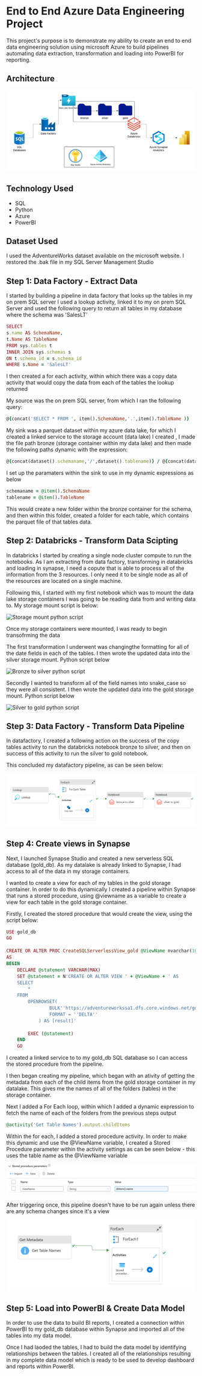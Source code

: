 # End to End Azure Data Engineering Project

This project's purpose is to demonstrate my ability to create an end to end data engineering solution using microsoft Azure to build pipelines automating data extraction, transformation and loading into PowerBI for reporting.


## Architecture
![Project Architecture](https://github.com/jakebarr98/adverntureworks-data-engineering-project/blob/main/DataEngProjectDA.jpeg)


## Technology Used
- SQL
- Python
- Azure
- PowerBI

## Dataset Used
I used the AdventureWorks dataset available on the microsoft website. I restored the .bak file in my SQL Server Management Studio 

## Step 1: Data Factory - Extract Data
I started by building a pipeline in data factory that looks up the tables in my on prem SQL server
I used a lookup activity, linked it to my on prem SQL Server and used the following query to return all tables in my database where the schema was 'SalesLT'

```ruby
SELECT
s.name AS SchemaName,
t.Name AS TableName
FROM sys.tables t
INNER JOIN sys.schemas s
ON t.schema_id = s.schema_id
WHERE s.Name = 'SalesLT'
```
I then created a for each activity, within which there was a copy data activity that would copy the data from each of the tables the lookup returned

My source was the on prem SQL server, from which I ran the following query:

```ruby
@{concat('SELECT * FROM ', item().SchemaName,'.',item().TableName )}
```

My sink was a parquet dataset within my azure data lake, for which I created a linked service to the storage account (data lake) I created , I made the file path bronze (storage container within my data lake) and then made the following paths dynamic with the expression:
```ruby
@{concat(dataset().schemaname,'/',dataset().tablename)} / @{concat(dataset().tablename, '.parquet')}
```
I set up the paramaters within the sink to use in my dynamic expressions as below
```ruby
schemaname = @item().SchemaName
tablename = @item().TableName
```
This would create a new folder within the bronze container for the schema, and then within this folder, created a folder for each table, which contains the parquet file of that tables data.

## Step 2: Databricks - Transform Data Scipting
In databricks I started by creating a single node cluster compute to run the notebooks. As I am extracting from data factory, transforming in databricks and loading in synapse, I need a copute that is able to process all of the information from the 3 resources. I only need it to be single node as all of the resources are located on a single machine.

Following this, I started with my first notebook which was to mount the data lake storage containers I was going to be reading data from and writing data to. My storage mount script is below:

![Storage mount python script](https://github.com/jakebarr98/adverntureworks-data-engineering-project/blob/main/storagemount.ipynb)

Once my storage containers were mounted, I was ready to begin transofrming the data

The first transformation I underwent was changingthe formatting for all of the date fields in each of the tables. I then wrote the updated data into the silver storage mount. Python script below

![Bronze to silver python script](https://github.com/jakebarr98/adverntureworks-data-engineering-project/blob/e8c2535498f087b180027c6f69a021737a21aa93/bronze%20to%20silver%20-%20extended.ipynb)

Secondly I wanted to transform all of the field names into snake_case so they were all consistent. I then wrote the updated data into the gold storage mount. Python script below

![Silver to gold python script](https://github.com/jakebarr98/adverntureworks-data-engineering-project/blob/e8c2535498f087b180027c6f69a021737a21aa93/silver%20to%20gold%20-%20extended.ipynb)

## Step 3: Data Factory - Transform Data Pipeline
In datafactory, I created a following action on the success of the copy tables activity to run the databricks notebook bronze to silver, and then on success of this activity to run the silver to gold notebook.

This concluded my datafactory pipeline, as can be seen below:

![Data Factpry Pipeline](https://github.com/jakebarr98/adverntureworks-data-engineering-project/blob/main/DataFactoryPipeline.png)

## Step 4: Create views in Synapse

Next, I launched Synapse Studio and created a new serverless SQL database (gold_db). As my datalake is already linked to Synapse, I had access to all of the data in my storage containers. 

I wanted to create a view for each of my tables in the gold storage container. In order to do this dynamically I created a pipeline within Synapse that runs a stored procedure, using @viewname as a variable to create a view for each table in the gold storage container. 

Firstly, I created the stored procedure that would create the view, using the script below:
```ruby
USE gold_db
GO

CREATE OR ALTER PROC CreateSQLServerlessView_gold @ViewName nvarchar(100)
AS
BEGIN
    DECLARE @statement VARCHAR(MAX)
    SET @statement = N'CREATE OR ALTER VIEW ' + @ViewName + ' AS
    SELECT
        *
    FROM
        OPENROWSET(
                BULK''https://adventureworkssa1.dfs.core.windows.net/gold/SalesLT/' + @ViewName + '/'',
                FORMAT = ''DELTA''
            ) AS [result]'
        
        EXEC (@statement)
    END
    GO
```
I created a linked service to to my gold_db SQL database so I can access the stored procedure from the pipeline.

I then began creating my pipeline, which began with an ativity of getting the metadata from each of the child items from the gold storage container in my datalake. This gives me the names of all of the folders (tables) in the storage container.

Next I added a For Each loop, within which I added a dynamic expression to fetch the name of each of the folders from the previous steps output

```ruby
@activity('Get Table Names').output.childItems
```
Within the for each, I added a stored procedure activity. In order to make this dynamic and use the @ViewName variable, I created a Stored Procedure parameter within the activity settings as can be seen below - this uses the table name as the @ViewName variable

![Stored Procedure Parameter](https://github.com/jakebarr98/adverntureworks-data-engineering-project/blob/main/StoredProcParameter.png)

After triggering once, this pipeline doesn't have to be run again unless there are any schema changes since it's a view

![Synapse Pipeline](https://github.com/jakebarr98/adverntureworks-data-engineering-project/blob/main/SynapsePipeline.png)

## Step 5: Load into PowerBI & Create Data Model

In order to use the data to build BI reports, I created a connection within PowerBI to my gold_db database within Synapse and imported all of the tables into my data model. 

Once I had laoded the tables, I had to build the data model by identifying relationships between the tables. I created all of the relationships resulting in my complete data model which is ready to be used to develop dashboard and reports within PowerBI.
